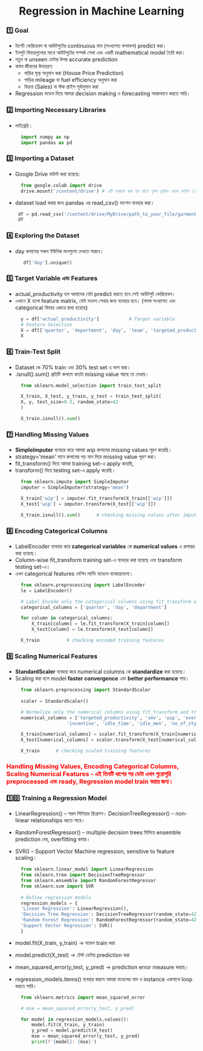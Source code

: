 <h1 align="center">Regression in Machine Learning</h1>

### 1️⃣ Goal 
- টার্গেট ভেরিয়েবল বা আউটপুটের continuous মান (সংখ্যাগত ফলাফল) predict করা।
- ইনপুট ফিচারগুলোর সাথে আউটপুটের সম্পর্ক শেখা এবং একটি mathematical model তৈরি করা।
- নতুন বা unseen ডেটার উপর accurate prediction  
- বাস্তব জীবনের উদাহরণ:
    - বাড়ির মূল্য অনুমান করা (House Price Prediction)
    - গাড়ির mileage বা fuel efficiency অনুমান করা
    - বিক্রয় (Sales) বা স্টক প্রাইস পূর্বানুমান করা
- Regression মডেল দিয়ে আমরা decision making ও forecasting সহজভাবে করতে পারি।
  
### 2️⃣ Importing Necessary Libraries
- লাইব্রেরি :
  ```python
    import numpy as np
    import pandas as pd
  ```

### 3️⃣ Importing a Dataset
- Google Drive মাউন্ট করা হয়েছে:
  ```python
    from google.colab import drive
    drive.mount('/content/drive') # এটি ব্যবহার করা হয় যাতে গুগল ড্রাইভ থেকে ফাইল (ডেটাসেট) সরাসরি লোড করা যায়।
  ```
- dataset load করার জন্য pandas এর read_csv() ফাংশন ব্যবহার করা।
  ```python
   df = pd.read_csv('/content/drive/MyDrive/path_to_your_file/garments_worker_productivity.csv')
   df
  ```
### 4️⃣ Exploring the Dataset
- day কলামের সকল ইউনিক মানগুলো দেখতে পারবে।
  ```python
     df['day'].unique()
  ```

### 5️⃣ Target Variable এবং Features
- actual_productivity হল আমাদের যেটা predict করতে হবে সেই আউটপুট ভেরিয়েবল।
- এখানে X হলো feature matrix, যেটা মডেল শেখার জন্য ব্যবহার হবে। (সমস্ত সংখ্যাগত এবং categorical ফিচার একত্রে রাখা হয়েছে)
  ```python
    y = df['actual_productivity']           # Target variable
    # Feature Selection
    X = df[['quarter', 'department', 'day', 'team', 'targeted_productivity', 'smv', 'wip', 'over_time', 'incentive', 'idle_time', 'idle_men', 'no_of_style_change', 'no_of_workers']]
    X
  ```
### 6️⃣ Train-Test Split
- Dataset কে 70% train এবং 30% test set এ ভাগ করা।
- .isnull().sum() প্রতিটি কলামে কতটা missing value আছে তা দেখায়।
  ```python
    from sklearn.model_selection import train_test_split

    X_train, X_test, y_train, y_test = train_test_split(
    X, y, test_size=0.3, random_state=42
    )

    X_train.isnull().sum()
  ```

### 7️⃣ Handling Missing Values
- **SimpleImputer** ব্যবহার করে আমরা wip কলামের missing values পূরণ করেছি।
- strategy='mean' মানে কলামের গড় মান দিয়ে missing value পূরণ করা।
- fit_transform() দিয়ে আমরা training set-এ apply করেছি,
- transform() দিয়ে testing set-এ apply করেছি।
  ```python
    from sklearn.impute import SimpleImputer
    imputer = SimpleImputer(strategy='mean')

    X_train['wip'] = imputer.fit_transform(X_train[['wip']])
    X_test['wip'] = imputer.transform(X_test[['wip']])

    X_train.isnull().sum()      # checking missing values after imputation
  ```
### 8️⃣ Encoding Categorical Columns
- LabelEncoder ব্যবহার করে **categorical variables** কে **numerical values** এ রূপান্তর করা হয়েছে।
- Column-wise fit_transform training set-এ ব্যবহার করা হয়েছে এবং transform testing set-এ।
- এখন categorical features মেশিন লার্নিং মডেলে ব্যবহারযোগ্য।
  ```python
    from sklearn.preprocessing import LabelEncoder
    le = LabelEncoder()

    # Label Encode only the categorical columns using fit_transform and transform
    categorical_columns = ['quarter', 'day', 'department']

    for column in categorical_columns:
        X_train[column] = le.fit_transform(X_train[column])
        X_test[column] = le.transform(X_test[column])

    X_train          # checking encoded training features 
  ```

### 9️⃣ Scaling Numerical Features
- **StandardScaler** ব্যবহার করে numerical columns কে **standardize** করা হয়েছে।
- Scaling করা হলে model **faster convergence** এবং **better performance** পায়।
  ```python
    from sklearn.preprocessing import StandardScaler
    
    scaler = StandardScaler()

    # Normalize only the numerical columns using fit_transform and transform
    numerical_columns = ['targeted_productivity', 'smv', 'wip', 'over_time', 
                     'incentive', 'idle_time', 'idle_men', 'no_of_style_change', 'no_of_workers']

    X_train[numerical_columns] = scaler.fit_transform(X_train[numerical_columns])
    X_test[numerical_columns] = scaler.transform(X_test[numerical_columns])

    X_train      # checking scaled training features
  ```

### <span style="color:red">Handling Missing Values, Encoding Categorical Columns, Scaling Numerical Features - এই তিনটি ধাপের পর ডেটা এখন পুরোপুরি preprocessed এবং ready, Regression model train করার জন্য।</span>


### 1️⃣0️⃣ Training a Regression Model
- LinearRegression() – সরল লিনিয়ার রিগ্রেশন।
DecisionTreeRegressor() – non-linear relationships ধরতে পারে।
- RandomForestRegressor() – multiple decision trees মিলিয়ে ensemble prediction দেয়, overfitting কমায়।
- SVR() – Support Vector Machine regression, sensitive to feature scaling।
  ```python 
    from sklearn.linear_model import LinearRegression
    from sklearn.tree import DecisionTreeRegressor
    from sklearn.ensemble import RandomForestRegressor
    from sklearn.svm import SVR
    
    # Define regression models
    regression_models = {
    'Linear Regression': LinearRegression(),
    'Decision Tree Regression': DecisionTreeRegressor(random_state=42),
    'Random Forest Regression': RandomForestRegressor(random_state=42),
    'Support Vector Regression': SVR()
    }
  ```
- model.fit(X_train, y_train) → মডেল train করা
- model.predict(X_test) → টেস্ট ডেটায় prediction করা 
- mean_squared_error(y_test, y_pred) → prediction error measure করছে।
- regression_models.items() ব্যবহার করলে আমরা মডেলের নাম ও instance একসাথে loop করতে পারি।

  ```python 
    from sklearn.metrics import mean_squared_error

    # mse = mean_squared_error(y_test, y_pred)

    for model in regression_models.values():
        model.fit(X_train, y_train)
        y_pred = model.predict(X_test)
        mse = mean_squared_error(y_test, y_pred)
        print(f'{model}: {mse}')
  ```